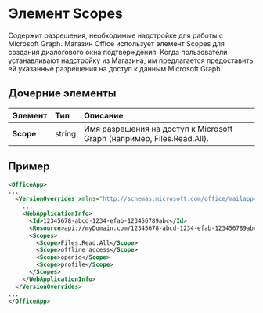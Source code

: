 # <a name="scopes-element"></a>Элемент Scopes

Содержит разрешения, необходимые надстройке для работы с Microsoft Graph. Магазин Office использует элемент Scopes для создания диалогового окна подтверждения. Когда пользователи устанавливают надстройку из Магазина, им предлагается предоставить ей указанные разрешения на доступ к данным Microsoft Graph.

## <a name="child-elements"></a>Дочерние элементы

|  Элемент |  Тип  |  Описание  |
|:-----|:-----|:-----|
|  **Scope**                |  string     |   Имя разрешения на доступ к Microsoft Graph (например, Files.Read.All). |

## <a name="example"></a>Пример

```xml
<OfficeApp>
...
  <VersionOverrides xmlns="http://schemas.microsoft.com/office/mailappversionoverrides" xsi:type="VersionOverridesV1_0">
    ...
    <WebApplicationInfo>
      <Id>12345678-abcd-1234-efab-123456789abc</Id>
      <Resource>api://myDomain.com/12345678-abcd-1234-efab-123456789abc<Resource>
      <Scopes>
        <Scope>Files.Read.All</Scope>
        <Scope>offline_access</Scope>
        <Scope>openid</Scope>
        <Scope>profile</Scope>
      </Scopes>
    </WebApplicationInfo>
  </VersionOverrides>
...
</OfficeApp>
```
